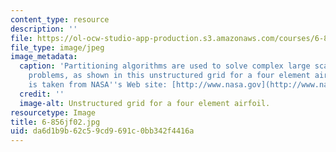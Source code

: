 ```yaml
---
content_type: resource
description: ''
file: https://ol-ocw-studio-app-production.s3.amazonaws.com/courses/6-856j-randomized-algorithms-fall-2002/da6d1b9b62c59cd9691c0bb342f4416a_6-856jf02.jpg
file_type: image/jpeg
image_metadata:
  caption: 'Partitioning algorithms are used to solve complex large scale computational
    problems, as shown in this unstructured grid for a four element airfoil. (Image
    is taken from NASA''s Web site: [http://www.nasa.gov](http://www.nasa.gov).)'
  credit: ''
  image-alt: Unstructured grid for a four element airfoil.
resourcetype: Image
title: 6-856jf02.jpg
uid: da6d1b9b-62c5-9cd9-691c-0bb342f4416a
---
```

